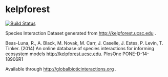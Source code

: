 # kelpforest
[![Build Status](https://travis-ci.com/globalbioticinteractions/kelpforest.svg?branch=master)](https://travis-ci.com/globalbioticinteractions/kelpforest)

Species Interaction Dataset generated from http://kelpforest.ucsc.edu .

Beas-Luna, R., A. Black, M. Novak, M. Carr, J. Caselle, J. Estes, P. Levin, T. Tinker. (2014) An online database of species interactions for informing ecosystem models http://kelpforest.ucsc.edu. PlosOne PONE-D-14-18906R1

Available through http://globalbioticinteractions.org .
